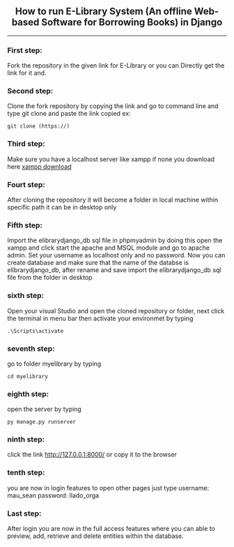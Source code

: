  ## <center> **How to run E-Library System (An offline Web-based Software for Borrowing Books) in Django** </center> ## 
 ---

 ### **First step:** ###
 Fork the repository in the given link for E-Library or you can Directly get the link for it and.

 ### **Second step:** ###
 Clone the fork repository by copying the link and go to command line and type git clone and paste the link copied ex:
```
git clone (https://)
```

### **Third step:** ###
Make sure you have a localhost server like xampp if none you download here [xampp download](https://www.apachefriends.org/download.html)

### **Fourt step:** ###
After cloning the repository it will become a folder in local machine within specific path it can be in desktop only

### **Fifth step:** ###
Import the elibrarydjango_db sql file in phpmyadmin by doing this open the xampp and click start the apache and MSQL module and go to apache admin. Set your username as localhost only and no password. Now you can create database and make sure that the name of the databse is elibrarydjango_db, after rename and save import the elibrarydjango_db sql file from the folder in desktop

### **sixth step:** ###
Open your visual Studio and open the cloned repository or folder, next click the terminal in menu bar then activate your environmet by typing 
```
.\Scripts\activate
```
### **seventh step:** ###
go to folder myelibrary by typing
```
cd myelibrary
```
### **eighth step:** ###
open the server by typing
```
py manage.py runserver
```
### **ninth step:** ###
click the link http://127.0.0.1:8000/ or copy it to the browser

### **tenth step:** ###
you are now in login features to open other pages just type
username: mau_sean
password: llado_orga

### **Last step:** ###
After login you are now in the full access features where you can able to preview, add, retrieve and delete entities within the database.


 
